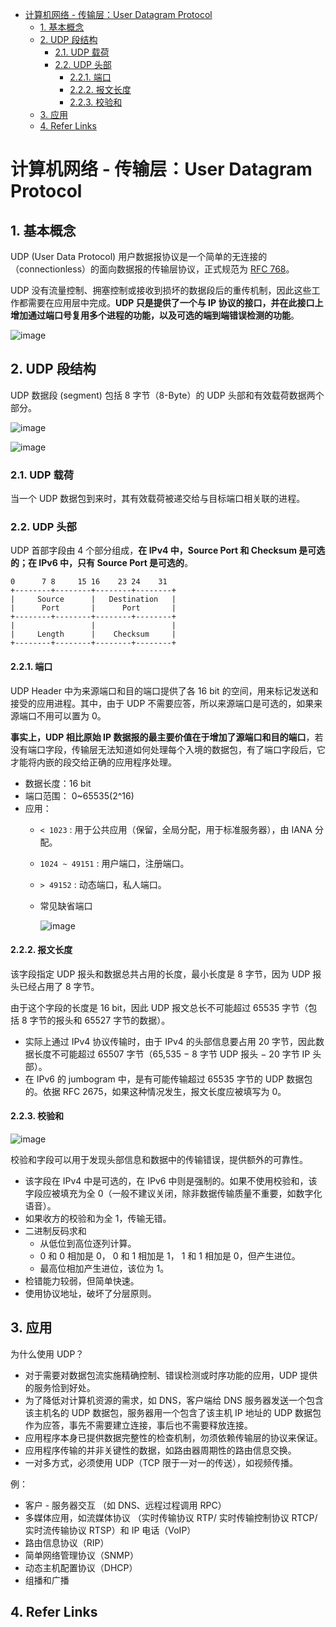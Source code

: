 - [计算机网络 - 传输层：User Datagram Protocol](#计算机网络---传输层user-datagram-protocol)
  - [1. 基本概念](#1-基本概念)
  - [2. UDP 段结构](#2-udp-段结构)
    - [2.1. UDP 载荷](#21-udp-载荷)
    - [2.2. UDP 头部](#22-udp-头部)
      - [2.2.1. 端口](#221-端口)
      - [2.2.2. 报文长度](#222-报文长度)
      - [2.2.3. 校验和](#223-校验和)
  - [3. 应用](#3-应用)
  - [4. Refer Links](#4-refer-links)

# 计算机网络 - 传输层：User Datagram Protocol

## 1. 基本概念

UDP (User Data Protocol) 用户数据报协议是一个简单的无连接的（connectionless）的面向数据报的传输层协议，正式规范为 [RFC 768](https://tools.ietf.org/html/rfc768)。

UDP 没有流量控制、拥塞控制或接收到损坏的数据段后的重传机制，因此这些工作都需要在应用层中完成。**UDP 只是提供了一个与 IP 协议的接口，并在此接口上增加通过端口号复用多个进程的功能，以及可选的端到端错误检测的功能**。

![image](http://otaivnlxc.bkt.clouddn.com/jpg/2018/6/13/78ba8bb522bf024702b338fbc04bcf6c.jpg)

## 2. UDP 段结构

UDP 数据段 (segment) 包括 8 字节（8-Byte）的 UDP 头部和有效载荷数据两个部分。

![image](http://otaivnlxc.bkt.clouddn.com/jpg/2018/6/13/da0908b68b5313377cc54e9ab3336f5b.jpg)

![image](http://otaivnlxc.bkt.clouddn.com/jpg/2018/6/13/f62196532c01889f9c5afab2274ff03f.jpg)

### 2.1. UDP 载荷

当一个 UDP 数据包到来时，其有效载荷被递交给与目标端口相关联的进程。

### 2.2. UDP 头部

UDP 首部字段由 4 个部分组成，**在 IPv4 中，Source Port 和 Checksum 是可选的；在 IPv6 中，只有 Source Port 是可选的**。
```
0      7 8     15 16    23 24    31
+--------+--------+--------+--------+
|     Source      |   Destination   |
|      Port       |      Port       |
+--------+--------+--------+--------+
|                 |                 |
|     Length      |    Checksum     |
+--------+--------+--------+--------+
```

#### 2.2.1. 端口

UDP Header 中为来源端口和目的端口提供了各 16 bit 的空间，用来标记发送和接受的应用进程。其中，由于 UDP 不需要应答，所以来源端口是可选的，如果来源端口不用可以置为 0。

**事实上，UDP 相比原始 IP 数据报的最主要价值在于增加了源端口和目的端口**，若没有端口字段，传输层无法知道如何处理每个入境的数据包，有了端口字段后，它才能将内嵌的段交给正确的应用程序处理。

- 数据长度：16 bit
- 端口范围： 0~65535(2^16)
- 应用：
  - `< 1023` : 用于公共应用（保留，全局分配，用于标准服务器），由 IANA 分配。
  - `1024 ~ 49151` : 用户端口，注册端口。
  - `> 49152` : 动态端口，私人端口。
  - 常见缺省端口
    
    ![image](http://otaivnlxc.bkt.clouddn.com/jpg/2018/6/13/a777d47edcbe77bcae080fd9675770ac.jpg)

#### 2.2.2. 报文长度

该字段指定 UDP 报头和数据总共占用的长度，最小长度是 8 字节，因为 UDP 报头已经占用了 8 字节。

由于这个字段的长度是 16 bit，因此 UDP 报文总长不可能超过 65535 字节（包括 8 字节的报头和 65527 字节的数据）。
- 实际上通过 IPv4 协议传输时，由于 IPv4 的头部信息要占用 20 字节，因此数据长度不可能超过 65507 字节（65,535 − 8 字节 UDP 报头 − 20 字节 IP 头部）。
- 在 IPv6 的 jumbogram 中，是有可能传输超过 65535 字节的 UDP 数据包的。依据 RFC 2675，如果这种情况发生，报文长度应被填写为 0。

#### 2.2.3. 校验和

![image](http://otaivnlxc.bkt.clouddn.com/jpg/2018/6/13/51e7cedd315c98c2ee416082bf0e2b4b.jpg)

校验和字段可以用于发现头部信息和数据中的传输错误，提供额外的可靠性。

- 该字段在 IPv4 中是可选的，在 IPv6 中则是强制的。如果不使用校验和，该字段应被填充为全 0（一般不建议关闭，除非数据传输质量不重要，如数字化语音）。
- 如果收方的校验和为全 1，传输无错。
- 二进制反码求和
  - 从低位到高位逐列计算。
  - 0 和 0 相加是 0， 0 和 1 相加是 1， 1 和 1 相加是 0，但产生进位。
  - 最高位相加产生进位，该位为 1。
- 检错能力较弱，但简单快速。
- 使用协议地址，破坏了分层原则。

## 3. 应用

为什么使用 UDP？
- 对于需要对数据包流实施精确控制、错误检测或时序功能的应用，UDP 提供的服务恰到好处。
- 为了降低对计算机资源的需求，如 DNS，客户端给 DNS 服务器发送一个包含该主机名的 UDP 数据包，服务器用一个包含了该主机 IP 地址的 UDP 数据包作为应答，事先不需要建立连接，事后也不需要释放连接。
- 应用程序本身已提供数据完整性的检查机制，勿须依赖传输层的协议来保证。
- 应用程序传输的并非关键性的数据，如路由器周期性的路由信息交换。
- 一对多方式，必须使用 UDP（TCP 限于一对一的传送），如视频传播。

例：
- 客户 - 服务器交互 （如 DNS、远程过程调用 RPC）
- 多媒体应用，如流媒体协议 （实时传输协议 RTP/ 实时传输控制协议 RTCP/ 实时流传输协议 RTSP）和 IP 电话（VoIP）
- 路由信息协议（RIP）
- 简单网络管理协议（SNMP）
- 动态主机配置协议（DHCP）
- 组播和广播

## 4. Refer Links